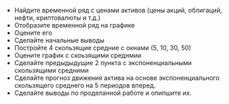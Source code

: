 
* Найдите временной ряд с ценами активов (цены акций, облигаций, нефти, криптовалюты и т.д.)
* Отобразите временной ряд на графике
* Оцените его
* Сделайте начальные выводы
* Постройте 4 скользящие средние с окнами (5, 10, 30, 50)
* Оцените график с скоьзящими среднмии
* Сделайте предыдыдущие 2 пункта с экспоненциальными скользящими средними
* Сделайте прогноз движения актива на основе экспоненциального скользящего среднего на 5 периодов вперед.
* Сделайте выводы по проделанной работе и опипшите их.

